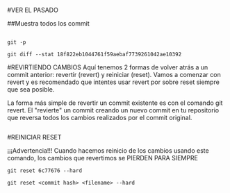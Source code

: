 #VER EL PASADO

##Muestra todos los commit

```git log / git log -1 (Muestra solo un commit)
```
```Agregando la opción -p, le dice a Git que muestre el diff de cada versión creada
git -p
```

```Para ver cuanto ha cambiado desde el commit 18f822eb1044761f59aebaf7739261042ae10392, ejecutamos:
git diff --stat 18f822eb1044761f59aebaf7739261042ae10392
```

#REVIRTIENDO CAMBIOS
Aquí tenemos 2 formas de volver atrás a un commit anterior: revertir (revert) y reiniciar (reset). Vamos a comenzar con revert y es recomendado que intentes usar revert por sobre reset siempre que sea posible.

La forma más simple de revertir un commit existente es con el comando git revert. El "revierte" un commit creando un nuevo commit en tu repositorio que reversa todos los cambios realizados por el commit original.

```git revert -n 540ecb7 
```

#REINICIAR RESET

¡¡¡Advertencia!!! Cuando hacemos reinicio de los cambios usando este comando, los cambios que revertimos se PIERDEN PARA SIEMPRE

```se puede usar 7 caracteres del has
git reset 6c77676 --hard
```

```Se puede hacer el reset de un archivo
git reset <commit hash> <filename> --hard
```